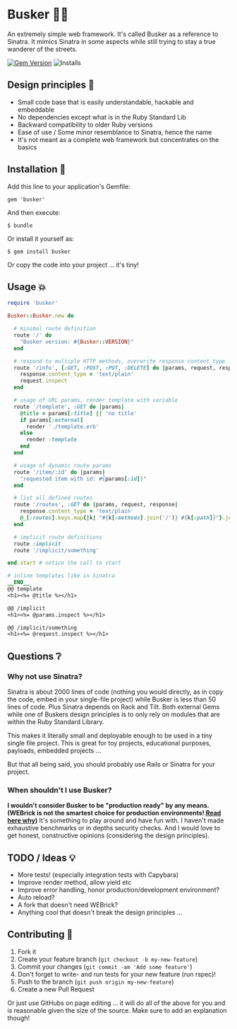# Busker :walking::notes:

An extremely simple web framework. It's called Busker as a reference to
Sinatra. It mimics Sinatra in some aspects while still trying to stay a
true wanderer of the streets.

[![Gem Version](https://badge.fury.io/rb/busker.svg)](http://badge.fury.io/rb/busker) ![Installs](http://img.shields.io/gem/dt/busker.svg)

## Design principles :page_with_curl:

* Small code base that is easily understandable, hackable and embeddable
* No dependencies except what is in the Ruby Standard Lib
* Backward compatibility to older Ruby versions
* Ease of use / Some minor resemblance to Sinatra, hence the name
* It's not meant as a complete web framework but concentrates on the basics

## Installation :floppy_disk:

Add this line to your application's Gemfile:

    gem 'busker'

And then execute:

    $ bundle

Or install it yourself as:

    $ gem install busker

Or copy the code into your project ... it's tiny!

## Usage :boom:

```ruby
require 'busker'

Busker::Busker.new do

  # minimal route definition
  route '/' do
    "Busker version: #{Busker::VERSION}"
  end

  # respond to multiple HTTP methods, overwrite response content_type
  route '/info', [:GET, :POST, :PUT, :DELETE] do |params, request, response|
    response.content_type = 'text/plain'
    request.inspect
  end

  # usage of URL params, render template with variable
  route '/template', :GET do |params|
    @title = params[:title] || 'no title'
    if params[:external]
      render './template.erb'
    else
      render :template
    end
  end

  # usage of dynamic route params
  route '/item/:id' do |params|
    "requested item with id: #{params[:id]}"
  end

  # list all defined routes
  route '/routes', :GET do |params, request, response|
    response.content_type = 'text/plain'
    @_[:routes].keys.map{|k| "#{k[:methods].join('/')} #{k[:path]}"}.join("\n")
  end

  # implicit route definitions
  route :implicit
  route '/implicit/something'

end.start # notice the call to start

# inline templates like in Sinatra
__END__
@@ template
<h1><%= @title %></h1>

@@ /implicit
<h1><%= @params.inspect %></h1>

@@ /implicit/something
<h1><%= @request.inspect %></h1>

```

## Questions :grey_question:

### Why not use Sinatra?

Sinatra is about 2000 lines of code (nothing you would directly, as in copy the code, embed in your single-file project) while Busker is less than 50 lines of code. Plus Sinatra depends on Rack and Tilt. Both external Gems while one of Buskers design principles is to only rely on modules that are within the Ruby Standard Library.

This makes it literally small and deployable enough to be used in a tiny single file project. This is great for toy projects, educational purposes, payloads, embedded projects ...

But that all being said, you should probably use Rails or Sinatra for your project.

### When shouldn't I use Busker?

**I wouldn't consider Busker to be "production ready" by any means. (WEBrick is not the smartest choice for production environments! [Read here why](http://www.madebymarket.com/blog/dev/ruby-web-benchmark-report.html))** It's something to play around and have fun with. I haven't made exhaustive benchmarks or in depths security checks. And I would love to get honest, constructive opinions (considering the design principles).

## TODO / Ideas :bulb:

* More tests! (especially integration tests with Capybara)
* Improve render method, allow yield etc
* Improve error handling, honor production/development environment?
* Auto reload?
* A fork that doesn't need WEBrick?
* Anything cool that doesn't break the design principles ...

## Contributing :construction:

1. Fork it
2. Create your feature branch (`git checkout -b my-new-feature`)
3. Commit your changes (`git commit -am 'Add some feature'`)
4. Don't forget to write- and run tests for your new feature (run rspec)!
5. Push to the branch (`git push origin my-new-feature`)
6. Create a new Pull Request

Or just use GitHubs on page editing ...
it will do all of the above for you and is reasonable given the size of the source.
Make sure to add an explanation though!
